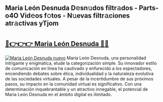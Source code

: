 ## Maria León Desnuda D𝚎sn𝚞dos filtr𝚊dos - Parts-o4O Vid𝚎os f𝚘tos - N𝚞evas filtr𝚊ciones atr𝚊ctivas yTjom

# <h2><a href="http://mb485o.tromn.icu/?c=Maria+Le%c3%b3n+Desnuda">🔗👉👉👉 Maria León Desnuda 🔗🔗</a></h2>

[![Maria León Desnuda nuevo](https://i.imgur.com/pEAQMta.gif)](http://mb485o.tromn.icu/?c=Maria+Le%c3%b3n+Desnuda)
Maria León Desnuda, una personalidad intrigante y enigmática, elude la categorización simple. Su innovador estilo de comunicación en línea ha cautivado y enfurecido a los espectadores, encendiendo debates sobre ética, individualidad y la naturaleza evolutiva de las sociedades virtuales. A pesar de la incertidumbre de sus próximos pasos, su impacto en la comunidad virtual es significativo. Con una determinación inquebrantable y un atractivo innegable, el potencial de Maria León Desnuda en el ámbito digital es ilimitado.
